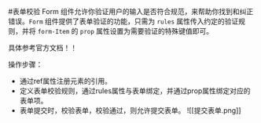 #表单校验
Form 组件允许你验证用户的输入是否符合规范，来帮助你找到和纠正错误。`Form` 组件提供了表单验证的功能，只需为 `rules` 属性传入约定的验证规则，并将 `form-Item` 的 `prop` 属性设置为需要验证的特殊键值即可。

具体参考官方文档！！

操作步骤：
- 通过ref属性注册元素的引用。
- 定义表单校验规则，通过rules属性与表单绑定，并通过prop属性绑定对应的表单项。
- 表单提交时，校验表单，校验通过，则允许提交表单。
![[提交表单.png]]